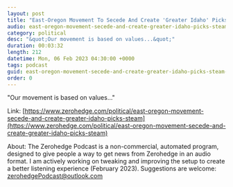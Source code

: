 ```yaml
---
layout: post
title: "East-Oregon Movement To Secede And Create 'Greater Idaho' Picks Up Steam"
audio: east-oregon-movement-secede-and-create-greater-idaho-picks-steam-0
category: political
desc: "&quot;Our movement is based on values...&quot;"
duration: 00:03:32
length: 212
datetime: Mon, 06 Feb 2023 04:30:00 +0000
tags: podcast
guid: east-oregon-movement-secede-and-create-greater-idaho-picks-steam-0
order: 0
---
```

&quot;Our movement is based on values...&quot;

Link: [https://www.zerohedge.com/political/east-oregon-movement-secede-and-create-greater-idaho-picks-steam](https://www.zerohedge.com/political/east-oregon-movement-secede-and-create-greater-idaho-picks-steam)

About: The Zerohedge Podcast is a non-commercial, automated program, designed to give people a way to get news from Zerohedge in an audio format.  I am actively working on tweaking and improving the setup to create a better listening experience (February 2023).  Suggestions are welcome: [zerohedgePodcast@outlook.com](mailto:zerohedgePodcast@outlook.com)